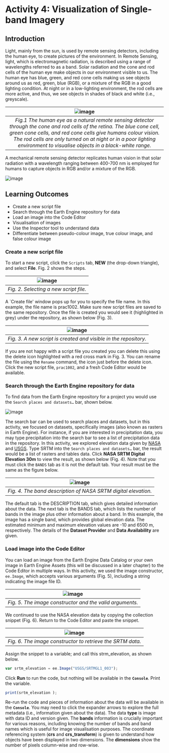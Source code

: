 # Activity 4: Visualization of Single-band Imagery

## Introduction
Light, mainly from the sun, is used by remote sensing detectors, including the human eye, to create pictures of the environment. In Remote Sensing, light, which is electromagnetic radiation, is described using a range of wavelengths referred to as a band. Solar radiation and the cone and rod cells of the human eye make objects in our environment visible to us. The human eye has blue, green, and red cone cells making us see objects around us as red, green, blue (RGB), or a mixture of the RGB in a good lighting condition. At night or in a low-lighting environment, the rod cells are more active, and thus, we see objects in shades of black and white (i.e., greyscale). 

![image](https://github.com/user-attachments/assets/aef50f75-2c68-44b0-8660-82b7abee7886) |
|:--:|
| *Fig.1 The human eye as a natural remote sensing detector through the cone and rod cells of the retina. The blue cone cell, green cone cells, and red cone cells give humans colour vision. The rod cells are only turned on at night or in a poor lighting environment to visualise objects in a black-white range.*|

A mechanical remote sensing detector replicates human vision in that solar radiation with a wavelength ranging between 400-700 nm is employed for humans to capture objects in RGB and/or a mixture of the RGB. 


![image](https://github.com/user-attachments/assets/68ddccbb-f337-48f3-929d-6f9f09a7fd62)




## Learning Outcomes
- Create a new script file
- Search through the Earth Engine repository for data
- Load an image into the Code Editor
- Visualisation of images
- Use the Inspector tool to understand data
- Differentiate between pseudo-colour image, true colour image, and false colour image 

### Create a new script file
To start a new script, click the `Scripts` tab, **NEW** (the drop-down triangle), and select **File**. Fig. 2 shows the steps.

![image](https://github.com/user-attachments/assets/53d233fa-5bdc-4d01-b716-74f0daf30fcc) |
|:--:|
| *Fig. 2. Selecting a new script file.*|

A `Create file' window pops up for you to specify the file name. In this example, the file name is prac1002. Make sure new script files are saved to the same repository. Once the file is created you would see it (highlighted in grey) under the repository, as shown below (Fig. 3).

![image](https://github.com/user-attachments/assets/672e686f-1491-4200-937a-3482a5bd75e1) |
|:--:|
| *Fig. 3. A new script is created and visible in the repository.*|

If you are not happy with a script file you created you can delete this using the delete icon highlighted with a red cross mark in Fig. 3. You can rename the file using the `Rename` command, the icon just before the delete icon.
Click the new script file, `prac1002`, and a fresh Code Editor would be available. 

### Search through the Earth Engine repository for data

To find data from the Earth Engine repository for a project you would use the `Search places and datasets…` bar, shown below.

![image](https://github.com/user-attachments/assets/aa0eef08-a187-48db-91d1-9f670e53bb76)

The search bar can be used to search places and datasets, but in this activity, we focused on datasets, specifically images (also known as rasters in Earth Engine). For instance, if you are interested in precipitation data, you may type precipitation into the search bar to see a list of precipitation data in the repository. In this activity, we explored elevation data given by [NASA](https://science.jpl.nasa.gov/projects/srtm/) and [USGS](https://www.usgs.gov/centers/eros/science/usgs-eros-archive-digital-elevation-shuttle-radar-topography-mission-srtm). Type SRTM into the `Search places and datasets…` bar, the result would be a list of rasters and tables data. Click **NASA SRTM Digital Elevation 30m** to view the result, as shown below (Fig. 4). Note that you must click the `BANDS` tab as it is not the default tab. Your result must be the same as the figure below.

![image](https://github.com/user-attachments/assets/3459956a-164e-4aac-b53a-da5314a60309) |
|:--:|
| *Fig. 4. The band description of NASA SRTM digital elevation.*|


The default tab is the DESCRIPTION tab, which gives detailed information about the data. The next tab is the BANDS tab, which lists the number of bands in the image plus other information about a band. In this example, the image has a single band, which provides global elevation data. The estimated minimum and maximum elevation values are -10 and 6500 m, respectively. The details of the **Dataset Provider** and **Data Availability** are given. 

### Load image into the Code Editor

You can load an image from the Earth Engine Data Catalog or your own image in Earth Engine Assets (this will be discussed in a later chapter) to the Code Editor in multiple ways. In this activity, we used the image constructor, `ee.Image`, which accepts various arguments (Fig. 5), including a string indicating the image file ID.

![image](https://github.com/user-attachments/assets/9a23a3c4-a9d3-44e4-9bb7-bdfef27e1e7a) |
|:--:|
| *Fig. 5. The image constructor and the valid arguments.*|

We continued to use the NASA elevation data by copying the collection snippet (Fig. 6). Return to the Code Editor and paste the snippet. 

![image](https://github.com/user-attachments/assets/28c5d1e9-9a29-42b9-b9b3-c7b29de0668c) |
|:--:|
| *Fig. 6. The image constructor to retrieve the SRTM data.*|

Assign the snippet to a variable; and call this strm_elevation, as shown below.

```JavaScript
var srtm_elevation = ee.Image("USGS/SRTMGL1_003");
```
Click **Run** to run the code, but nothing will be available in the **`Console`**. Print the variable.

```JavaScript
print(srtm_elevation );
```
Re-run the code and pieces of information about the data will be available in the **`Console`**. You may need to click the expander arrows to explore the full metadata (i.e., information given about the data). The data **type** is image with data ID and version given. The **bands** information is crucially important for various reasons, including knowing the number of bands and band names which is useful for image visualisation purposes. The coordinate referencing system (**crs** and **crs_transform**) is given to understand how objects have been displayed in two dimensions. The **dimensions** show the number of pixels column-wise and row-wise. 


